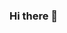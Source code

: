 ### Hi there 👋

<!--
**dfa29/dfa29** is a ✨ _special_ ✨ repository because its `README.md` (this file) appears on your GitHub profile.

-A LIS Student Attending Drexel University through online classes
-Eventually looking for museum employment

- 🔭 I’m currently working on ... This project for class(?)
- 🌱 I’m currently learning ... Coding, curation, and cataloguing
